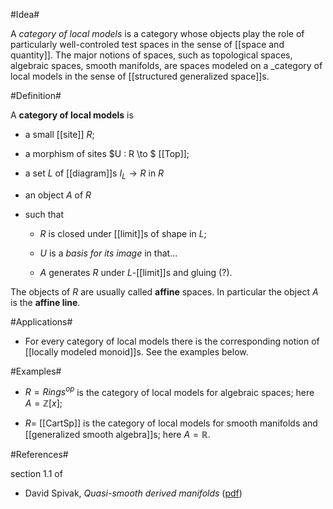 #Idea#

A _category of local models_ is a category whose objects play the role of particularly well-controled test spaces in the sense of [[space and quantity]]. The major notions of spaces, such as topological spaces, algebraic spaces, smooth manifolds, are spaces modeled on a _category of local models in the sense of [[structured generalized space]]s.

#Definition#

A **category of local models** is

* a small [[site]] $R$;

* a morphism of sites $U : R \to $ [[Top]];

* a set $L$ of [[diagram]]s $I_L \to R$ in $R$

* an object $A$ of $R$

* such that

  * $R$ is closed under [[limit]]s of shape in $L$;

  * $U$ is a _basis for its image_ in that...

  * $A$ generates $R$ under $L$-[[limit]]s and gluing (?).

The objects of $R$ are usually called **affine** spaces.
In particular the object $A$ is the **affine line**.

#Applications#

* For every category of local models there is the corresponding notion of [[locally modeled monoid]]s. See the examples below.


#Examples#

* $R = Rings^{op}$ is the category of local models for algebraic spaces; here $A = \mathbb{Z}[x]$;

* $R =$ [[CartSp]] is the category of local models for smooth manifolds and [[generalized smooth algebra]]s; here $A = \mathbb{R}$.


#References#

section 1.1 of

* David Spivak, _Quasi-smooth derived manifolds_ ([pdf](http://math.berkeley.edu/~dspivak/thesis2.pdf))